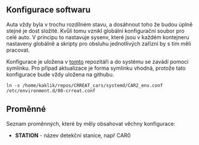 

## Konfigurace softwaru

Auta vždy byla v trochu rozdílném stavu, a dosáhnout toho že budou úplně stejné je dost složité. Kvůli tomu vznikl globální konfigurační soubor pro celé auto. V principu to nastavuje sysenv, které jsou v každém kontejneru nastaveny globálně a skripty pro obsluhu jednotlivých zařízní by s tím měli pracovat. 

Konfigurace je uložena v [tomto]() repozitáři a do systému se zavádí pomocí symlinku. Pro případ aktualizace je forma symlinku vhodná, protože tato konfigurace bude vždy uložena na githubu.

```
ln -s /home/kaklik/repos/CRREAT_cars/systemd/CAR2_env.conf /etc/environment.d/00-crreat.conf
```

## Proměnné

Seznam proměnných, které by měly obsahovat věchny konfigurace:

* **STATION** - název detekční stanice, např CAR0
